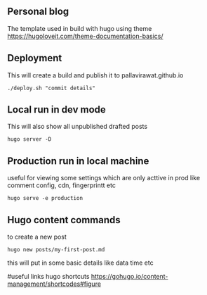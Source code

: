 ## Personal blog
The template used in build with hugo using theme https://hugoloveit.com/theme-documentation-basics/


## Deployment
This will create a build and publish it to pallavirawat.github.io
```shell script
./deploy.sh "commit details"
```

## Local run in dev mode
This will also show all unpublished drafted posts
```shell script
hugo server -D
```

## Production run in local machine
useful for viewing some settings which are only acttive in prod like comment config, cdn, fingerprintt etc
```shell script
hugo serve -e production
```

## Hugo content commands
to create a new post
```
hugo new posts/my-first-post.md
```
this will put in some basic details like data time etc

#useful links
hugo shortcuts
https://gohugo.io/content-management/shortcodes#figure

